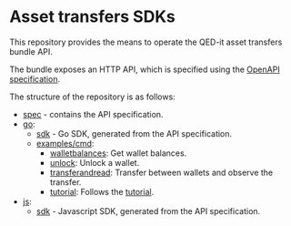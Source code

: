# Asset transfers SDKs

This repository provides the means to operate the QED-it asset transfers bundle API.

The bundle exposes an HTTP API, which is specified using the [OpenAPI specification](https://github.com/OAI/OpenAPI-Specification).

The structure of the repository is as follows:
  - [spec](spec) - contains the API specification.
  - [go](go):
    - [sdk](go/sdk) - Go SDK, generated from the API specification.
    - [examples/cmd](go/examples/cmd):
      - [walletbalances](go/examples/cmd/walletbalances): Get wallet balances.
      - [unlock](go/examples/cmd/unlock): Unlock a wallet.
      - [transferandread](go/examples/cmd/transferandread): Transfer between wallets and observe the transfer.
      - [tutorial](go/examples/cmd/tutorial): Follows the [tutorial](https://docs.qed-it.com/docs/qed-solution-docs/en/latest/docs/tutorial.html).
  - [js](js):
    - [sdk](js/sdk) - Javascript SDK, generated from the API specification.

